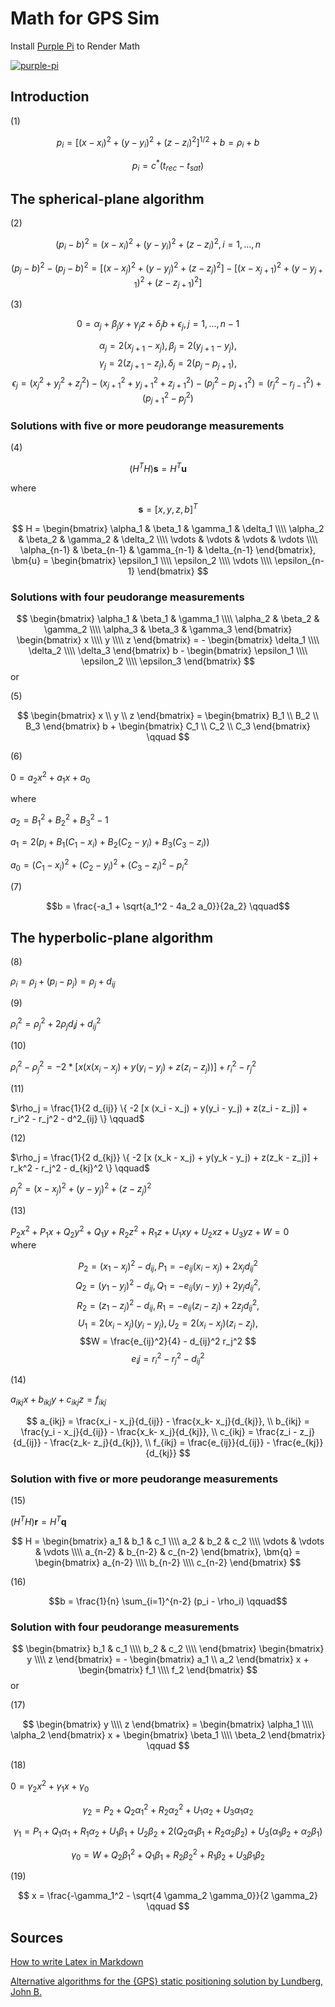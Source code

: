 # Math for GPS Sim

Install [Purple Pi](https://github.com/nschloe/purple-pi) to Render Math

[![purple-pi](https://img.shields.io/badge/Rendered%20with-Purple%20Pi-bd00ff?style=flat-square)](https://github.com/nschloe/purple-pi?activate)

## Introduction

(1)

$$ p_i = [(x-x_i)^2 + (y-y_i)^2 + (z - z_i)^2]^{1/2} + b = \rho_i +b \qquad$$

$$ p_i = c^* (t_{rec} - t_{sat} ) $$

## The spherical-plane algorithm

(2)

$$ (p_i- b)^2 = (x-x_i)^2 + (y-y_i)^2 + (z-z_i)^2, i =1,...,n \qquad$$

$$ (p_j - b)^2 - (p_j - b)^2 = [(x-x_j)^2 + (y-y_j)^2 + (z-z_j)^2] - [(x-x_{j+1})^2 + (y-y_{j+1})^2 + (z-z_{j+1})^2]
$$

(3)

$$ 0 = \alpha_j + \beta_j y + \gamma_j z + \delta_j b + \epsilon_j, j = 1, ..., n-1 \qquad$$

$$ \alpha_j = 2(x_{j+1} - x_j), \beta_j = 2(y_{j+1} - y_j), $$
$$ \gamma_j = 2(z_{j+1} - z_j), \delta_j = 2(p_{j} - p_{j+1}), $$
$$ \epsilon_j = (x_j^2 + y_j^2 + z_j^2) - (x_{j+1}^2 + y_{j+1}^2 + z_{j+1}^2) - (p_j^2 - p_{j+1}^2) = (r_j^2 - r_{j-1}^2) + (p_{j+1}^2 - p_j^2)$$

### Solutions with five or more peudorange measurements

(4)

$$ (H^T H) \bm{s} = H^T \bm{u} \qquad$$

where

$$ \bm{s} = [x,y,z,b]^T $$

$$
H = \begin{bmatrix}
      \alpha_1 & \beta_1 & \gamma_1  & \delta_1 \\\\
       \alpha_2 & \beta_2 & \gamma_2  & \delta_2  \\\\
       \vdots  & \vdots  & \vdots & \vdots \\\\
       \alpha_{n-1} & \beta_{n-1} & \gamma_{n-1}  & \delta_{n-1}  
      \end{bmatrix},
      \bm{u} = \begin{bmatrix} \epsilon_1 \\\\ \epsilon_2 \\\\ \vdots \\\\ \epsilon_{n-1} \end{bmatrix}
$$

### Solutions with four peudorange measurements

$$
\begin{bmatrix}
      \alpha_1 & \beta_1 & \gamma_1  \\\\
       \alpha_2 & \beta_2 & \gamma_2   \\\\
       \alpha_3 & \beta_3 & \gamma_3
      \end{bmatrix}
      \begin{bmatrix} x \\\\ y \\\\ z \end{bmatrix} =
      - \begin{bmatrix} \delta_1 \\\\ \delta_2 \\\\ \delta_3 \end{bmatrix} b -
      \begin{bmatrix} \epsilon_1 \\\\ \epsilon_2 \\\\ \epsilon_3 \end{bmatrix}
$$
or

(5)

$$
\begin{bmatrix} x \\ y \\ z \end{bmatrix} =
\begin{bmatrix} B_1 \\ B_2 \\ B_3 \end{bmatrix} b +
\begin{bmatrix} C_1 \\ C_2 \\ C_3 \end{bmatrix} \qquad
$$

(6)

$0 = a_2x^2 + a_1x + a_0 \qquad$

where

$a_2 = B_1^2 + B_2^2 + B_3^2 - 1$

$a_1  = 2(p_i + B_1(C_1 - x_i) + B_2 (C_2 - y_i) + B_3 (C_3 - z_i))$

$a_0 = (C_1 - x_i)^2 + (C_2 -y_i)^2 + (C_3 - z_i)^2 - p^2_i$

(7)

$$b = \frac{-a_1 + \sqrt{a_1^2 - 4a_2 a_0}}{2a_2} \qquad$$

## The hyperbolic-plane algorithm

(8)

$\rho_i = \rho_j + (p_i - p_j)=  \rho_j + d_{ij} \qquad$

(9)

$\rho_i^2 = \rho_j^2 + 2 \rho_j d_ij + d_{ij}^2 \qquad$

(10)

$\rho_i^2 - \rho_j^2 = -2 * [x(x(x_i - x_j) + y(y_i - y_j) + z(z_i - z_j))] + r_i^2 - r_j^2 \qquad$

(11)

$\rho_j = \frac{1}{2 d_{ij}} \{ -2 [x (x_i - x_j) + y(y_i - y_j) + z(z_i - z_j)] + r_i^2 - r_j^2 - d^2_{ij} \} \qquad$

(12)

$\rho_j = \frac{1}{2 d_{kj}} \{ -2 [x (x_k - x_j) + y(y_k - y_j) + z(z_k - z_j)] + r_k^2 - r_j^2 - d_{kj}^2 \} \qquad$

$\rho_j^2 = (x-x_j)^2 + (y-y_j)^2 + (z-z_j)^2$

(13)

$P_2 x^2 + P_1 x + Q_2 y^2 + Q_1 y + R_2 z^2 + R_1 z + U_1 xy + U_2 xz + U_3 yz + W = 0 \qquad$
where

$$ P_2 = (x_1 - x_j)^2 - d_{ij}, P_1 = -e_{ij}(x_i  - x_j) + 2x_j d_{ij}^2 $$
$$ Q_2 = (y_1 - y_j)^2 - d_{ij}, Q_1 = -e_{ij}(y_i  - y_j) + 2y_j d_{ij}^2,$$
$$R_2 = (z_1 - z_j)^2 - d_{ij}, R_1 = -e_{ij}(z_i  - z_j) + 2z_j d_{ij}^2, $$
$$ U_1 = 2(x_i - x_j)(y_i - y_j), U_2 = 2(x_i - x_j) (z_i - z_j),$$
$$W = \frac{e_{ij}^2}{4} - d_{ij}^2 r_j^2 $$
$$e_ ij = r_i^2 - r_j^2 - d_{ij}^2$$

(14)

$a_{ikj} x + b_{ikj} y + c_{ikj} z = f_{ikj} \qquad$

$$
a_{ikj} = \frac{x_i - x_j}{d_{ij}} - \frac{x_k- x_j}{d_{kj}}, \\
b_{ikj} = \frac{y_i - x_j}{d_{ij}} - \frac{x_k- x_j}{d_{kj}}, \\
c_{ikj} = \frac{z_i - z_j}{d_{ij}} - \frac{z_k- z_j}{d_{kj}}, \\
f_{ikj} = \frac{e_{ij}}{d_{ij}} - \frac{e_{kj}}{d_{kj}}
$$

### Solution with five or more peudorange measurements

(15)

$(H^T H) \bm{r} = H^T \bm{q} \qquad$

$$
H = \begin{bmatrix}
      a_1 & b_1 & c_1  \\\\
       a_2 & b_2 & c_2    \\\\
       \vdots  & \vdots  & \vdots \\\\
       a_{n-2} & b_{n-2} & c_{n-2}  
      \end{bmatrix},
      \bm{q} = \begin{bmatrix} a_{n-2} \\\\ b_{n-2} \\\\ c_{n-2}
      \end{bmatrix}
$$

(16)

$$b = \frac{1}{n} \sum_{i=1}^{n-2} (p_i - \rho_i) \qquad$$

### Solution with four peudorange measurements

$$  \begin{bmatrix} b_1 & c_1  \\\\
       b_2 & c_2     \\\\
      \end{bmatrix} \begin{bmatrix} y \\\\ z  \end{bmatrix}
      = - \begin{bmatrix} a_1 \\ a_2 \end{bmatrix} x + \begin{bmatrix} f_1 \\\\ f_2 \end{bmatrix}
$$
or

(17)

$$  \begin{bmatrix} y \\\\ z  \end{bmatrix}
      = \begin{bmatrix} \alpha_1 \\\\ \alpha_2 \end{bmatrix} x + \begin{bmatrix} 
      \beta_1 \\\\ \beta_2 \end{bmatrix} \qquad $$

(18)

$0 = \gamma_2 x^2 + \gamma_1 x + \gamma_0 \qquad$

$$
\gamma_2 = P_2 + Q_2 \alpha_1^2 + R_2 \alpha_2^2 + U_1 \alpha_2 + U_3 \alpha_1 \alpha_2 $$

$$ \gamma_1 = P_1 + Q_1 \alpha_1  + R_1 \alpha_2 + U_1 \beta_1 + U_2 \beta_2 + 2(Q_2 \alpha_1 \beta_1 + R_2 \alpha_2 \beta_2) + U_3(\alpha_1 \beta_2 + \alpha_2 \beta_1)$$

$$\gamma_0 = W + Q_2 \beta_1^2 + Q_1 \beta_1 + R_2 \beta_2^2 + R_1 \beta_2 + U_3 \beta_1 \beta_2
$$

(19)

$$ x = \frac{-\gamma_1^2 - \sqrt{4 \gamma_2 \gamma_0}}{2 \gamma_2} \qquad $$

## Sources

[How to write Latex in Markdown](http://flennerhag.com/2017-01-14-latex/)

[Alternative algorithms for the {GPS} static positioning solution by Lundberg, John B.](https://www.sciencedirect.com/science/article/pii/S0096300399002192)

